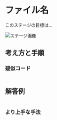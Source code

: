 # ファイル名

このステージの目標は...

![ステージ画像]()




## 考え方と手順

### 疑似コード

```
```

## 解答例

```swift
```

### より上手な手法

```swift
```